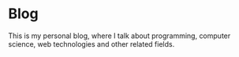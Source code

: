 # Blog

This is my personal blog, where I talk about programming, computer science, web technologies and other related fields.